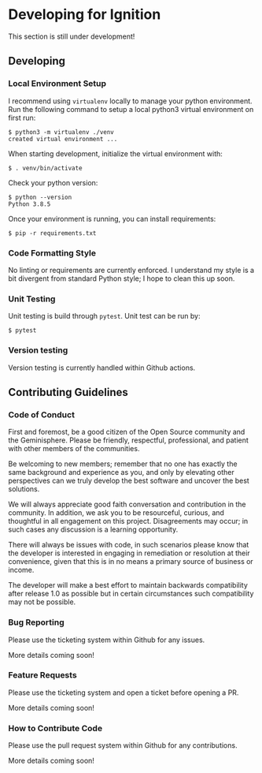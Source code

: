 # Developing for Ignition

This section is still under development!

## Developing

### Local Environment Setup

I recommend using `virtualenv` locally to manage your python environment.  Run the following command to setup a local python3 virtual environment on first run:
```
$ python3 -m virtualenv ./venv
created virtual environment ...
```

When starting development, initialize the virtual environment with:
```
$ . venv/bin/activate
```

Check your python version:
```
$ python --version
Python 3.8.5
```

Once your environment is running, you can install requirements:
```
$ pip -r requirements.txt
```

### Code Formatting Style
No linting or requirements are currently enforced.  I understand my style is a bit divergent from standard Python style; I hope to clean this up soon.

### Unit Testing
Unit testing is build through `pytest`.  Unit test can be run by:
```
$ pytest
```

### Version testing
Version testing is currently handled within Github actions.

## Contributing Guidelines

### Code of Conduct
First and foremost, be a good citizen of the Open Source community and the Geminisphere.  Please be friendly, respectful, professional, and patient with other members of the communities.

Be welcoming to new members; remember that no one has exactly the same background and experience as you, and only by elevating other perspectives can we truly develop the best software and uncover the best solutions.

We will always appreciate good faith conversation and contribution in the community.  In addition, we ask you to be resourceful, curious, and thoughtful in all engagement on this project.  Disagreements may occur; in such cases any discussion is a learning opportunity.

There will always be issues with code, in such scenarios please know that the developer is interested in engaging in remediation or resolution at their convenience, given that this is in no means a primary source of business or income.

The developer will make a best effort to maintain backwards compatibility after release 1.0 as possible but in certain circumstances such compatibility may not be possible.

### Bug Reporting
Please use the ticketing system within Github for any issues.

More details coming soon!

### Feature Requests
Please use the ticketing system and open a ticket before opening a PR.

More details coming soon!

### How to Contribute Code
Please use the pull request system within Github for any contributions.

More details coming soon!
